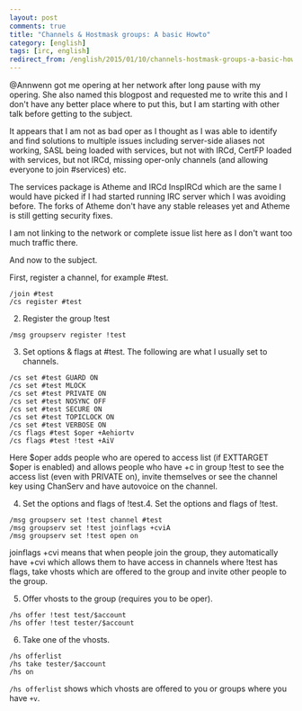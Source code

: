 ```yaml
---
layout: post
comments: true
title: "Channels & Hostmask groups: A basic Howto"
category: [english]
tags: [irc, english]
redirect_from: /english/2015/01/10/channels-hostmask-groups-a-basic-howto.html
---
```


@Annwenn got me opering at her network after long pause with my opering.
She also named this blogpost and requested me to write this and I don't
have any better place where to put this, but I am starting with other talk
before getting to the subject.

It appears that I am not as bad oper as I thought as I was able to identify
and find solutions to multiple issues including server-side aliases not
working, SASL being loaded with services, but not with IRCd, CertFP loaded
with services, but not IRCd, missing oper-only channels (and allowing
everyone to join #services) etc.

The services package is Atheme and IRCd InspIRCd which are the same I would
have picked if I had started running IRC server which I was avoiding
before. The forks of Atheme don't have any stable releases yet and Atheme
is still getting security fixes.

I am not linking to the network or complete issue list here as I don't want
too much traffic there.

And now to the subject.

First, register a channel, for example #test.

```
/join #test
/cs register #test
```

2. Register the group !test

```
/msg groupserv register !test
```

3. Set options & flags at #test. The following are what I usually set to
   channels.

```
/cs set #test GUARD ON
/cs set #test MLOCK
/cs set #test PRIVATE ON
/cs set #test NOSYNC OFF
/cs set #test SECURE ON
/cs set #test TOPICLOCK ON
/cs set #test VERBOSE ON
/cs flags #test $oper +Aehiortv
/cs flags #test !test +AiV
```

Here $oper adds people who are opered to access list (if EXTTARGET $oper is
enabled) and allows people who have +c in group !test to see the access
list (even with PRIVATE on), invite themselves or see the channel key using
ChanServ and have autovoice on the channel.

4. Set the options and flags of !test.4. Set the options and flags of
   !test.

```
/msg groupserv set !test channel #test
/msg groupserv set !test joinflags +cviA
/msg groupserv set !test open on
```

joinflags +cvi means that when people join the group, they automatically
have +cvi which allows them to have access in channels where !test has
flags, take vhosts which are offered to the group and invite other people
to the group.

5. Offer vhosts to the group (requires you to be oper).

```
/hs offer !test test/$account
/hs offer !test tester/$account
```

6. Take one of the vhosts.

```
/hs offerlist
/hs take tester/$account
/hs on
```

`/hs offerlist` shows which vhosts are offered to you or groups where you
have `+v`.

